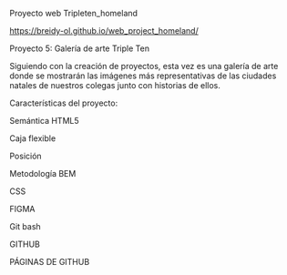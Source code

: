 Proyecto web Tripleten_homeland

https://breidy-ol.github.io/web_project_homeland/

Proyecto 5: Galería de arte Triple Ten

Siguiendo con la creación de proyectos, esta vez es una galería de arte donde se mostrarán las imágenes más representativas de las ciudades natales de nuestros colegas junto con historias de ellos.

Características del proyecto:

Semántica HTML5

Caja flexible

Posición

Metodología BEM

CSS

FIGMA

Git bash

GITHUB

PÁGINAS DE GITHUB
